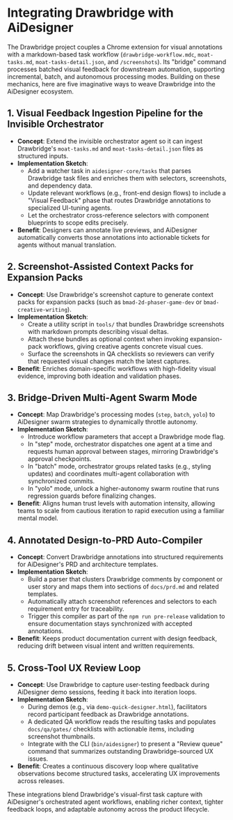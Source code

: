 # Integrating Drawbridge with AiDesigner

The Drawbridge project couples a Chrome extension for visual annotations with a markdown-based task workflow (`drawbridge-workflow.mdc`, `moat-tasks.md`, `moat-tasks-detail.json`, and `/screenshots`). Its "bridge" command processes batched visual feedback for downstream automation, supporting incremental, batch, and autonomous processing modes. Building on these mechanics, here are five imaginative ways to weave Drawbridge into the AiDesigner ecosystem.

## 1. Visual Feedback Ingestion Pipeline for the Invisible Orchestrator

- **Concept**: Extend the invisible orchestrator agent so it can ingest Drawbridge's `moat-tasks.md` and `moat-tasks-detail.json` files as structured inputs.
- **Implementation Sketch**:
  - Add a watcher task in `aidesigner-core/tasks` that parses Drawbridge task files and enriches them with selectors, screenshots, and dependency data.
  - Update relevant workflows (e.g., front-end design flows) to include a "Visual Feedback" phase that routes Drawbridge annotations to specialized UI-tuning agents.
  - Let the orchestrator cross-reference selectors with component blueprints to scope edits precisely.
- **Benefit**: Designers can annotate live previews, and AiDesigner automatically converts those annotations into actionable tickets for agents without manual translation.

## 2. Screenshot-Assisted Context Packs for Expansion Packs

- **Concept**: Use Drawbridge's screenshot capture to generate context packs for expansion packs (such as `bmad-2d-phaser-game-dev` or `bmad-creative-writing`).
- **Implementation Sketch**:
  - Create a utility script in `tools/` that bundles Drawbridge screenshots with markdown prompts describing visual deltas.
  - Attach these bundles as optional context when invoking expansion-pack workflows, giving creative agents concrete visual cues.
  - Surface the screenshots in QA checklists so reviewers can verify that requested visual changes match the latest captures.
- **Benefit**: Enriches domain-specific workflows with high-fidelity visual evidence, improving both ideation and validation phases.

## 3. Bridge-Driven Multi-Agent Swarm Mode

- **Concept**: Map Drawbridge's processing modes (`step`, `batch`, `yolo`) to AiDesigner swarm strategies to dynamically throttle autonomy.
- **Implementation Sketch**:
  - Introduce workflow parameters that accept a Drawbridge mode flag.
  - In "step" mode, orchestrator dispatches one agent at a time and requests human approval between stages, mirroring Drawbridge's approval checkpoints.
  - In "batch" mode, orchestrator groups related tasks (e.g., styling updates) and coordinates multi-agent collaboration with synchronized commits.
  - In "yolo" mode, unlock a higher-autonomy swarm routine that runs regression guards before finalizing changes.
- **Benefit**: Aligns human trust levels with automation intensity, allowing teams to scale from cautious iteration to rapid execution using a familiar mental model.

## 4. Annotated Design-to-PRD Auto-Compiler

- **Concept**: Convert Drawbridge annotations into structured requirements for AiDesigner's PRD and architecture templates.
- **Implementation Sketch**:
  - Build a parser that clusters Drawbridge comments by component or user story and maps them into sections of `docs/prd.md` and related templates.
  - Automatically attach screenshot references and selectors to each requirement entry for traceability.
  - Trigger this compiler as part of the `npm run pre-release` validation to ensure documentation stays synchronized with accepted annotations.
- **Benefit**: Keeps product documentation current with design feedback, reducing drift between visual intent and written requirements.

## 5. Cross-Tool UX Review Loop

- **Concept**: Use Drawbridge to capture user-testing feedback during AiDesigner demo sessions, feeding it back into iteration loops.
- **Implementation Sketch**:
  - During demos (e.g., via `demo-quick-designer.html`), facilitators record participant feedback as Drawbridge annotations.
  - A dedicated QA workflow reads the resulting tasks and populates `docs/qa/gates/` checklists with actionable items, including screenshot thumbnails.
  - Integrate with the CLI (`bin/aidesigner`) to present a "Review queue" command that summarizes outstanding Drawbridge-sourced UX issues.
- **Benefit**: Creates a continuous discovery loop where qualitative observations become structured tasks, accelerating UX improvements across releases.

These integrations blend Drawbridge's visual-first task capture with AiDesigner's orchestrated agent workflows, enabling richer context, tighter feedback loops, and adaptable autonomy across the product lifecycle.

